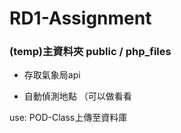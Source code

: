 # RD1-Assignment

### (temp)主資料夾 public / php_files


* 存取氣象局api

* 自動偵測地點 （可以做看看

use: POD-Class上傳至資料庫
